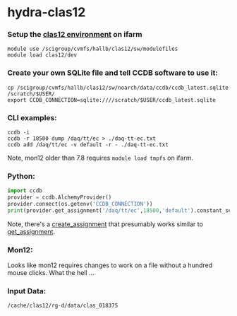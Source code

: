 # hydra-clas12
### Setup the [clas12 environment](https://github.com/jeffersonlab/clas12-env) on ifarm
```
module use /scigroup/cvmfs/hallb/clas12/sw/modulefiles
module load clas12/dev
```
### Create your own SQLite file and tell CCDB software to use it:
``` 
cp /scigroup/cvmfs/hallb/clas12/sw/noarch/data/ccdb/ccdb_latest.sqlite /scratch/$USER/
export CCDB_CONNECTION=sqlite:////scratch/$USER/ccdb_latest.sqlite
```
### CLI examples:
```
ccdb -i
ccdb -r 18500 dump /daq/tt/ec > ./daq-tt-ec.txt
ccdb add /daq/tt/ec -v default -r - ./daq-tt-ec.txt
```
Note, mon12 older than 7.8 requires `module load tmpfs` on ifarm.
### Python:
```python
import ccdb
provider = ccdb.AlchemyProvider()
provider.connect(os.getenv('CCDB_CONNECTION'))
print(provider.get_assignment('/daq/tt/ec',18500,'default').constant_set.data_table)
```
Note, there's a [create_assignment](https://github.com/JeffersonLab/ccdb/blob/c30128db4c4e7799b35bf19f04ce6cf81f97f76e/python/ccdb/provider.py#L1219
) that presumably works similar to [get_assignment](https://github.com/JeffersonLab/ccdb/blob/c30128db4c4e7799b35bf19f04ce6cf81f97f76e/python/ccdb/provider.py#L1029).
### Mon12:
Looks like mon12 requires changes to work on a file without a hundred mouse clicks.  What the hell ...

### Input Data:
```
/cache/clas12/rg-d/data/clas_018375
```
